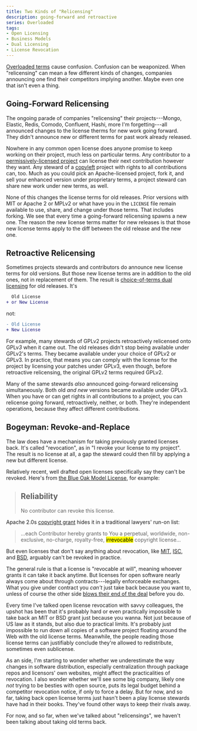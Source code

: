 ```yaml
---
title: Two Kinds of "Relicensing"
description: going-forward and retroactive
series: Overloaded
tags:
- Open Licensing
- Business Models
- Dual Licensing
- License Revocation
---
```


[Overloaded terms](https://writing.kemitchell.com/2023/09/10/Overloaded) cause confusion.  Confusion can be weaponized.  When "relicensing" can mean a few different kinds of changes, companies announcing one find their competitors implying another.  Maybe even one that isn't even a thing.

<h2 id="going-forward">Going-Forward Relicensing</h2>

The ongoing parade of companies "relicensing" their projects---Mongo, Elastic, Redis, Comodo, Confluent, Hashi, more I'm forgetting---all announced changes to the license therms for new work going forward.  They didn't announce new or different terms for past work already released.

Nowhere in any common open license does anyone promise to keep working on their project, much less on particular terms.  Any contributor to a [permissively-licensed project](https://blueoakcouncil.org/list) can license their next contribution however they want.  Any steward of a [copyleft](https://blueoakcouncil.org/copyleft) project with rights to all contributions can, too.  Much as you could pick an Apache-licensed project, fork it, and sell your enhanced version under proprietary terms, a project steward can share new work under new terms, as well.

None of this changes the license terms for old releases.  Prior versions with MIT or Apache 2 or MPLv2 or what have you in the `LICENSE` file remain available to use, share, and change under those terms.  That includes forking.  We see that every time a going-forward relicensing spawns a new one.  The reason the new license terms matter for new releases is that those new license terms apply to the diff between the old release and the new one.

<h2 id="retroactive">Retroactive Relicensing</h2>

Sometimes projects stewards and contributors do announce new license terms for old versions.  But those new license terms are in addition to the old ones, not in replacement of them.  The result is [choice-of-terms dual licensing](https://writing.kemitchell.com/2023/09/10/Two-Kinds-Dual-Licensing#choice-of-terms) for old releases.  It's

```diff
  Old License
+ or New License
```

not:

```diff
- Old License
+ New License
```

For example, many stewards of GPLv2 projects retroactively relicensed onto GPLv<em>3</em> when it came out.  The old releases didn't stop being available under GPLv2's terms.  They became available under your choice of GPLv2 or GPLv3.  In practice, that means you can comply with the license for the project by licensing your patches under GPLv3, even though, before retroactive relicensing, the original GPLv2 terms required GPLv2.

Many of the same stewards _also_ announced going-forward relicensing simultaneously.  Both old _and new_ versions became available under GPLv3.  When you have or can get rights in all contributions to a project, you can relicense going forward, retroactively, neither, or both.  They're independent operations, because they affect different contributions.

<h2 id="revocation">Bogeyman: Revoke-and-Replace</h2>

The law does have a mechanism for taking previously granted licenses back.  It's called "revocation", as in "I revoke your license to my project".  The result is no license at all, a gap the steward could then fill by applying a new but different license.

Relatively recent, well drafted open licenses specifically say they can't be revoked.  Here's from [the Blue Oak Model License](https://blueoakcouncil.org/license/1.0.0#reliability), for example:

> ## Reliability
>
> No contributor can revoke this license.

Apache 2.0s [copyright grant](https://apache.org/licenses/LICENSE-2.0#copyright) hides it in a traditional lawyers' run-on list:

> ...each Contributor hereby grants to You a perpetual, worldwide, non-exclusive, no-charge, royalty-free, <mark>irrevocable</mark> copyright license...

But even licenses that don't say anything about revocation, like [MIT](https://spdx.org/licenses/MIT), [ISC](https://spdx.org/licenses/ISC), and [BSD](https://spdx.org/licenses/BSD-2-Clause), arguably can't be revoked in practice.

The general rule is that a license is "revocable at will", meaning whoever grants it can take it back anytime.  But licenses for open software nearly always come about through contracts---legally enforceable exchanges.  What you give under contract you _can't_ just take back because you want to, unless of course the other side [blows their end of the deal](https://blog.min.io/weka-violates-minios-open-source-licenses/) before you do.

Every time I've talked open license revocation with savvy colleagues, the upshot has been that it's probably hard or even practically impossible to take back an MIT or BSD grant just because you wanna.  Not just because of US law as it stands, but also due to practical limits.  It's probably just impossible to run down all copies of a software project floating around the Web with the old license terms.  Meanwhile, the people reading those license terms can justifiably conclude they're allowed to redistribute, sometimes even sublicense.

As an side, I'm starting to wonder whether we underestimate the way changes in software distribution, especially centralization through package repos and licensors' own websites, might affect the practicalities of revocation.  I also wonder whether we'll see some big company, likely one _not_ trying to be besties with open source, puts its legal budget behind a competitor revocation notice, if only to force a delay.  But for now, and so far, taking back open license terms just hasn't been a play license stewards have had in their books.  They've found other ways to keep their rivals away.

For now, and so far, when we've talked about "relicensings", we haven't been talking about taking old terms back.
